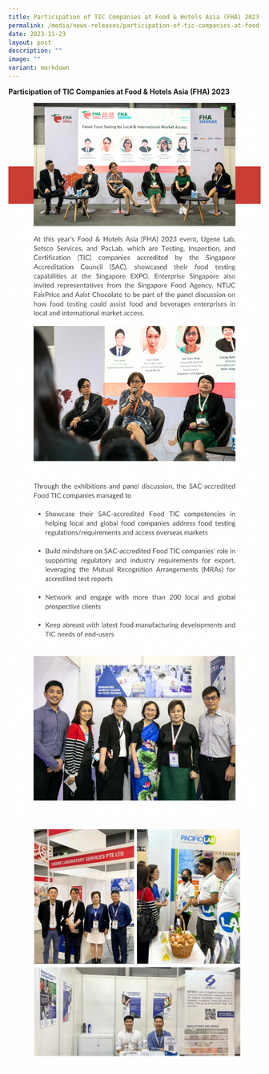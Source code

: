 ```yaml
---
title: Participation of TIC Companies at Food & Hotels Asia (FHA) 2023
permalink: /media/news-releases/participation-of-tic-companies-at-food-and-hotels-asia-fha-2023/
date: 2023-11-23
layout: post
description: ""
image: ""
variant: markdown
---
```

**Participation of TIC Companies at Food & Hotels Asia (FHA) 2023**


![FHA2023-png1](/images/press-release/documents/participation_of_tic_companies_at_food_and_hotels_asia_fha_2023.png)
![FHA-png2](/images/press-release/documents/2.png)

![FHA2023-png3](/images/press-release/documents/pic_for_FHA.png)



